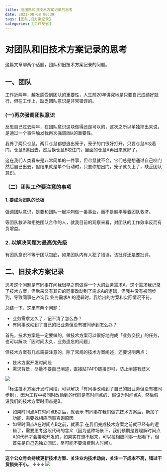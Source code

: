 ```yaml
---
title: 对团队和旧技术方案记录的思考
date: 2021-08-08 00:39
tags: [团队,旧方案记录]
categories: [工作反省]
---
```


# 对团队和旧技术方案记录的思考

这篇文章聊两个话题，团队和旧技术方案记录的问题。

## 一、团队

工作近两年，越发感受到团队的重要性，人生前20年讲究地是只要自己成绩好就行，但在工作上，缺乏团队意识是非常错误的。

### (一)再次强调团队意识

反思自己过去两年，在团队意识这块做得还是可以的，这次之所以单独拎出来说，是通过一个事件触发我再次强调`团队`的重要性。

我养了两只仓鼠，两只仓鼠都想逃出笼子，笼子的门很好打开，只要仓鼠A咬着门，仓鼠B逃出去，然后换仓鼠B咬住门，里面的仓鼠A再出来就好了。

这在我们人类看来是非常简单的一件事，但仓鼠就不会，它们总是想通过自己咬门然后自己出去，但结果就是单个行动时，只要你想出门，笼子就关上了，缺乏团队意识。

### （二）团队工作要注意的事项

#### 1. 要成为团队的长板

强调团队意识，是要和团队一起冲刺做一番事业，而不是躺平等着团队救济。

等团队救济和拒绝团队合作的人，就我目前的观察来看，对团队的工作效率反而有负增益。

### 2. 以解决问题为最高优先级

有团队意识不等于团队包庇，如果团队内有人犯了错误，该批评还是要批评。

## 二、旧技术方案记录

思考这个问题是有同事在问我很早之前做得一个大的业务需求A，这个需求我记录了技术方案，但后来又有其它的同事改动到了需求A的逻辑，但我并没有被同步到，导致同事在咨询我 业务需求A 的逻辑时，我给出的方案和实际情况不符。

总结一下，这里有两个问题：

- 业务需求太久了，记不清了怎么办？
- 有同事改动到了自己的旧业务但没有被同步到怎么办？

首先，技术方案是一定要做的，做技术方案可以很好地完成「业务交接」的任务，也可以解决「因时间太久，业务遗忘的问题」

但技术方案有几点需要注意的，除了常规的技术方案阐述，还要说明两点：
- 技术方案开发时间段
- 需求背景，尽量不要自己阐述，直接贴TAPD链接即可，防止阐述有歧义

![](https://tva1.sinaimg.cn/large/008i3skNgy1gt8p78lddnj30cb065mxb.jpg)

「标注技术方案开发时间段」可以解决「有同事改动到了自己的旧业务但没有被同步到」，因为工程中被同时改动到的代码是有时间点的，假设为时间点A，然后假设我们的技术方案时间点是B。

- 如果时间点A在时间点B之后，就表示 有同事在我们做完技术方案后，新加了功能，需要找相应同事咨询原因
- 如果时间点A在时间点B之前，就表示 在我们完成技术方案之前就已经有的逻辑了，需要思考这段代码的含义（因为这种场景下，我们预期是要理解时间点A的代码才会接收开发的，如果实在想不起来，可以拉相应同事一起看下，但首先是自己先独立回忆，尽可能不要浪费别人时间）。


------
**这个公众号会持续更新技术方案、关注业内技术动向，关注一下成本不高，错过干货损失不小。
↓↓↓**
![](https://tva1.sinaimg.cn/large/e6c9d24egy1gzzmv1p67mj21bi0hcwgh.jpg)